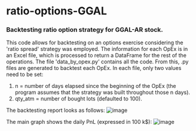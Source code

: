 # ratio-options-GGAL
### Backtesting ratio option strategy for GGAL-AR stock.

This code allows for backtesting on an options exercise considering the 'ratio spread' strategy was employed.
The information for each OpEx is in an Excel file, which is processed to return a DataFrame for the rest of the operations.
The file 'data_by_opex.py' contains all the code. From this, .py files are generated to backtest each OpEx. In each file, only two values need to be set:

1.  n = number of days elapsed since the beginning of the OpEx (the program assumes that the strategy was built throughout those n days).
2.  qty_atm = number of bought lots (defaulted to 100).

The backtesting report looks as follows:
![image](https://user-images.githubusercontent.com/87617614/226752551-3a535e07-a591-4a75-a990-57fc194add0d.png)

The main graph shows the daily PnL (expressed in 100 k$):
![image](https://user-images.githubusercontent.com/87617614/226752838-4c1ee06b-0c8b-43a3-88bf-26e40e647909.png)
